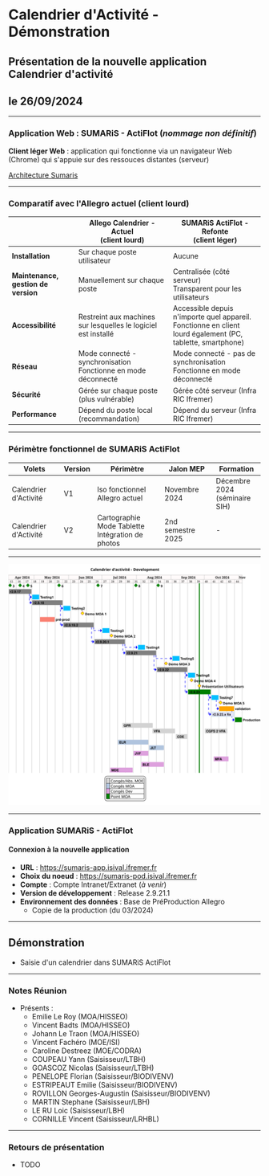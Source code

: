 # Calendrier d'Activité - Démonstration

## Présentation de la nouvelle application Calendrier d'activité

## le 26/09/2024

---

### Application Web : SUMARiS - ActiFlot (_nommage non définitif_)

**Client léger Web** : application qui fonctionne via un navigateur Web (Chrome) qui s'appuie sur des ressouces distantes (serveur)

[Architecture Sumaris](https://gitlab.ifremer.fr/sih-public/sumaris/sumaris-doc/-/blob/master/architecture/general_architecture.md?ref_type=heads)

---

### Comparatif avec l'Allegro actuel (client lourd)

|                                     | **Allego Calendrier - Actuel <br> (client lourd)**                   | **SUMARiS ActiFlot - Refonte <br> (client léger)**                                                             |         
|-------------------------------------|----------------------------------------------------------------------|----------------------------------------------------------------------------------------------------------------|
| **Installation**                    | Sur chaque poste utilisateur                                         | Aucune                                                                                                         | 
| **Maintenance, gestion de version** | Manuellement sur chaque poste                                        | Centralisée (côté serveur)<br>Transparent pour les utilisateurs                                                |
| **Accessibilité**                   | Restreint aux machines sur lesquelles le logiciel est installé       | Accessible depuis n'importe quel appareil. <br>Fonctionne en client lourd également (PC, tablette, smartphone) | 
| **Réseau**                          | Mode connecté - synchronisation<br>Fonctionne en mode déconnecté<br> | Mode connecté - pas de synchronisation<br>Fonctionne en mode déconnecté                                        |
| **Sécurité**                        | Gérée sur chaque poste (plus vulnérable)                             | Gérée côté serveur (Infra RIC Ifremer)                                                                         |
| **Performance**                     | Dépend du poste local (recommandation)                               | Dépend du serveur (Infra RIC Ifremer)                                                                          |
<!-- .element: class="font-size-extra-small" -->

---

### Périmètre fonctionnel de **SUMARiS ActiFlot**


| **Volets**             | **Version** | **Périmètre**                                            | **Jalon MEP**     | **Formation**                     |         
|------------------------|-------------|----------------------------------------------------------|-------------------|-----------------------------------|
| Calendrier d'Activité  | V1          | Iso fonctionnel Allegro actuel                           | Novembre 2024     | Décembre 2024<br/>(séminaire SIH) | 
| Calendrier d'Activité  | V2          | Cartographie<br/>Mode Tablette<br/>Intégration de photos | 2nd semestre 2025 | -                                 |
<!-- .element: class="font-size-extra-small" -->
---

![ui-calendrier-planning](/projects/activity-calendar/not/images/refonte-activity-calendar-planning-sprints.svg)<!-- .element: style="width: 75%" -->

---

### Application SUMARiS - ActiFlot

#### Connexion à la nouvelle application
- **URL** : https://sumaris-app.isival.ifremer.fr
- **Choix du noeud** : https://sumaris-pod.isival.ifremer.fr
- **Compte** : Compte Intranet/Extranet (_à venir_)
- **Version de développement** : Release 2.9.21.1
- **Environnement des données** : Base de PréProduction Allegro
  - Copie de la production (du 03/2024)

---

## Démonstration 

- Saisie d'un calendrier dans SUMARiS ActiFlot

---

### Notes Réunion

- Présents :
  - Emilie Le Roy (MOA/HISSEO)
  - Vincent Badts (MOA/HISSEO)
  - Johann Le Traon (MOA/HISSEO)
  - Vincent Fachéro (MOE/ISI)
  - Caroline Destreez (MOE/CODRA)
  - COUPEAU Yann (Saisisseur/LTBH)
  - GOASCOZ Nicolas (Saisisseur/LTBH)
  - PENELOPE Florian (Saisisseur/BIODIVENV)
  - ESTRIPEAUT Emilie (Saisisseur/BIODIVENV)
  - ROVILLON Georges-Augustin (Saisisseur/BIODIVENV)
  - MARTIN Stephane (Saisisseur/LBH)
  - LE RU Loic (Saisisseur/LBH)
  - CORNILLE Vincent (Saisisseur/LRHBL)

---

### Retours de présentation 

- TODO